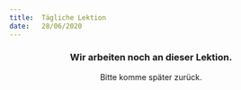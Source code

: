 ```yaml
---
title:  Tägliche Lektion
date:   28/06/2020
---
```


### <center>Wir arbeiten noch an dieser Lektion.</center>
<center>Bitte komme später zurück.</center>
